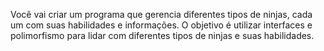 Você vai criar um programa que gerencia diferentes tipos de ninjas, cada um com suas habilidades e informações. O objetivo é utilizar interfaces e polimorfismo para lidar com diferentes tipos de ninjas e suas habilidades.
